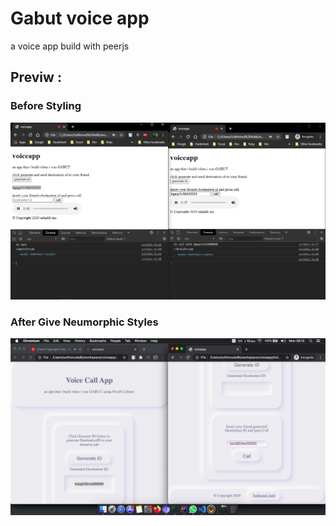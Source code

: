 # Gabut voice app
a voice app build with peerjs

## Previw :
### Before Styling
![](./documentation/BeforeStyled.png?raw=true)

### After Give Neumorphic Styles
![](./documentation/AfterGiveStyle.png?raw=true)
